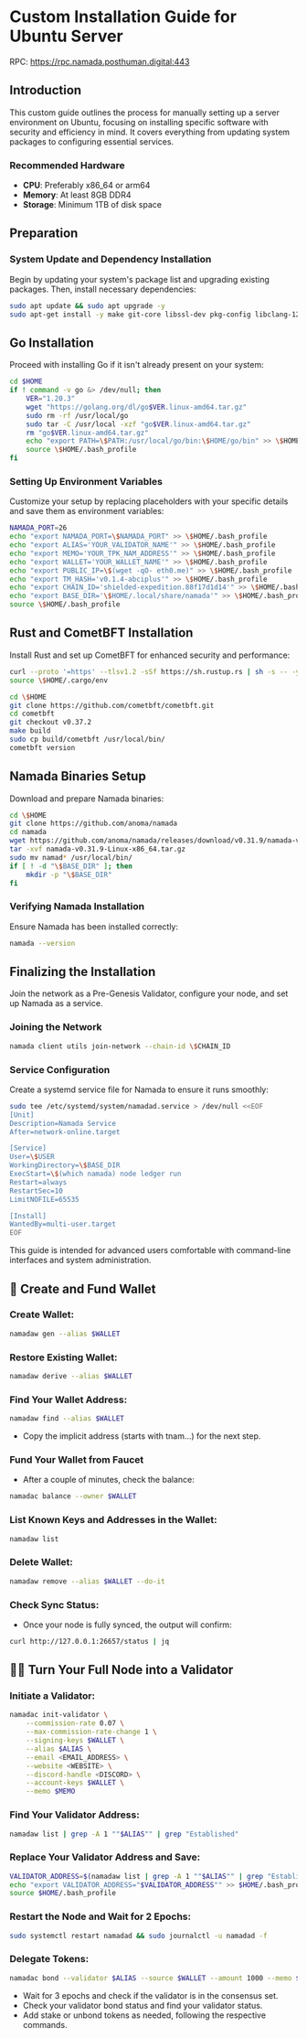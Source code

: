 # Custom Installation Guide for Ubuntu Server
RPC:
https://rpc.namada.posthuman.digital:443
## Introduction

This custom guide outlines the process for manually setting up a server environment on Ubuntu, focusing on installing specific software with security and efficiency in mind. It covers everything from updating system packages to configuring essential services.

### Recommended Hardware

- **CPU**: Preferably x86_64 or arm64
- **Memory**: At least 8GB DDR4
- **Storage**: Minimum 1TB of disk space

## Preparation

### System Update and Dependency Installation

Begin by updating your system's package list and upgrading existing packages. Then, install necessary dependencies:

```bash
sudo apt update && sudo apt upgrade -y
sudo apt-get install -y make git-core libssl-dev pkg-config libclang-12-dev build-essential protobuf-compiler
```

## Go Installation

Proceed with installing Go if it isn't already present on your system:

```bash
cd $HOME
if ! command -v go &> /dev/null; then
    VER="1.20.3"
    wget "https://golang.org/dl/go$VER.linux-amd64.tar.gz"
    sudo rm -rf /usr/local/go
    sudo tar -C /usr/local -xzf "go$VER.linux-amd64.tar.gz"
    rm "go$VER.linux-amd64.tar.gz"
    echo "export PATH=\$PATH:/usr/local/go/bin:\$HOME/go/bin" >> \$HOME/.bash_profile
    source \$HOME/.bash_profile
fi
```

### Setting Up Environment Variables

Customize your setup by replacing placeholders with your specific details and save them as environment variables:

```bash
NAMADA_PORT=26
echo "export NAMADA_PORT=\$NAMADA_PORT" >> \$HOME/.bash_profile
echo "export ALIAS='YOUR_VALIDATOR_NAME'" >> \$HOME/.bash_profile
echo "export MEMO='YOUR_TPK_NAM_ADDRESS'" >> \$HOME/.bash_profile
echo "export WALLET='YOUR_WALLET_NAME'" >> \$HOME/.bash_profile
echo "export PUBLIC_IP=\$(wget -qO- eth0.me)" >> \$HOME/.bash_profile
echo "export TM_HASH='v0.1.4-abciplus'" >> \$HOME/.bash_profile
echo "export CHAIN_ID='shielded-expedition.88f17d1d14'" >> \$HOME/.bash_profile
echo "export BASE_DIR='\$HOME/.local/share/namada'" >> \$HOME/.bash_profile
source \$HOME/.bash_profile
```

## Rust and CometBFT Installation

Install Rust and set up CometBFT for enhanced security and performance:

```bash
curl --proto '=https' --tlsv1.2 -sSf https://sh.rustup.rs | sh -s -- -y
source \$HOME/.cargo/env

cd \$HOME
git clone https://github.com/cometbft/cometbft.git
cd cometbft
git checkout v0.37.2
make build
sudo cp build/cometbft /usr/local/bin/
cometbft version
```

## Namada Binaries Setup

Download and prepare Namada binaries:

```bash
cd \$HOME
git clone https://github.com/anoma/namada
cd namada
wget https://github.com/anoma/namada/releases/download/v0.31.9/namada-v0.31.9-Linux-x86_64.tar.gz
tar -xvf namada-v0.31.9-Linux-x86_64.tar.gz
sudo mv namad* /usr/local/bin/
if [ ! -d "\$BASE_DIR" ]; then
    mkdir -p "\$BASE_DIR"
fi
```

### Verifying Namada Installation

Ensure Namada has been installed correctly:

```bash
namada --version
```

## Finalizing the Installation

Join the network as a Pre-Genesis Validator, configure your node, and set up Namada as a service.

### Joining the Network

```bash
namada client utils join-network --chain-id \$CHAIN_ID
```

### Service Configuration

Create a systemd service file for Namada to ensure it runs smoothly:

```bash
sudo tee /etc/systemd/system/namadad.service > /dev/null <<EOF
[Unit]
Description=Namada Service
After=network-online.target

[Service]
User=\$USER
WorkingDirectory=\$BASE_DIR
ExecStart=\$(which namada) node ledger run
Restart=always
RestartSec=10
LimitNOFILE=65535

[Install]
WantedBy=multi-user.target
EOF
```

This guide is intended for advanced users comfortable with command-line interfaces and system administration.

## 🔎 Create and Fund Wallet

### Create Wallet:
```bash
namadaw gen --alias $WALLET
```

### Restore Existing Wallet:
```bash
namadaw derive --alias $WALLET
```

### Find Your Wallet Address:
```bash
namadaw find --alias $WALLET
```
- Copy the implicit address (starts with tnam...) for the next step.

### Fund Your Wallet from Faucet
- After a couple of minutes, check the balance:
```bash
namadac balance --owner $WALLET
```

### List Known Keys and Addresses in the Wallet:
```bash
namadaw list
```

### Delete Wallet:
```bash
namadaw remove --alias $WALLET --do-it
```

### Check Sync Status:
- Once your node is fully synced, the output will confirm:
```bash
curl http://127.0.0.1:26657/status | jq
```

## 🧑‍🎓 Turn Your Full Node into a Validator

### Initiate a Validator:
```bash
namadac init-validator \
    --commission-rate 0.07 \
    --max-commission-rate-change 1 \
    --signing-keys $WALLET \
    --alias $ALIAS \
    --email <EMAIL_ADDRESS> \
    --website <WEBSITE> \
    --discord-handle <DISCORD> \
    --account-keys $WALLET \
    --memo $MEMO
```

### Find Your Validator Address:
```bash
namadaw list | grep -A 1 ""$ALIAS"" | grep "Established"
```

### Replace Your Validator Address and Save:
```bash
VALIDATOR_ADDRESS=$(namadaw list | grep -A 1 ""$ALIAS"" | grep "Established" | awk '{print $3}') 
echo "export VALIDATOR_ADDRESS="$VALIDATOR_ADDRESS"" >> $HOME/.bash_profile 
source $HOME/.bash_profile
```

### Restart the Node and Wait for 2 Epochs:
```bash
sudo systemctl restart namadad && sudo journalctl -u namadad -f
```

### Delegate Tokens:
```bash
namadac bond --validator $ALIAS --source $WALLET --amount 1000 --memo $MEMO
```

- Wait for 3 epochs and check if the validator is in the consensus set.
- Check your validator bond status and find your validator status.
- Add stake or unbond tokens as needed, following the respective commands.
